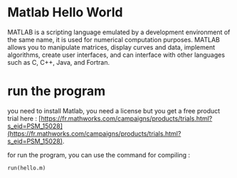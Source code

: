 # Matlab Hello World

MATLAB is a scripting language emulated by a development environment of the same name, it is used for numerical computation purposes. MATLAB allows you to manipulate matrices, display curves and data, implement algorithms, create user interfaces, and can interface with other languages ​​such as C, C++, Java, and Fortran.

# run the program

you need to install Matlab, you need a license but you get a free product trial here : [https://fr.mathworks.com/campaigns/products/trials.html?s_eid=PSM_15028](https://fr.mathworks.com/campaigns/products/trials.html?s_eid=PSM_15028).

for run the program, you can use the command for compiling :

```
run(hello.m)
```
